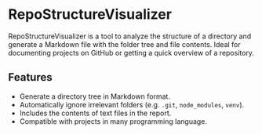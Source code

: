 # RepoStructureVisualizer

RepoStructureVisualizer is a tool to analyze the structure of a directory and generate a Markdown file with the folder tree and file contents. Ideal for documenting projects on GitHub or getting a quick overview of a repository.

## Features
- Generate a directory tree in Markdown format.
- Automatically ignore irrelevant folders (e.g. `.git`, `node_modules`, `venv`).
- Includes the contents of text files in the report.
- Compatible with projects in many programming language.
